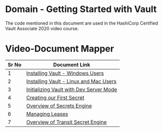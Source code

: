 # Domain  - Getting Started with Vault

The code mentioned in this document are used in the HashiCorp Certified Vault Associate 2020 video course.


# Video-Document Mapper

| Sr No | Document Link |
| ------ | ------ |
| 1 | [Installing Vault - Windows Users][PlDa] |
| 2 | [Installing Vault - Linux and Mac Users][PlDb] |
| 3 | [Initializing Vault with Dev Server Mode][PlDc] |
| 4 | [Creating our First Secret][PlDd] |
| 5 | [Overview of Secrets Engine][PlDe] |
| 6 | [Managing Leases][PlDf] |
| 7 | [Overview of Transit Secret Engine][PlDg] |


   [PlDa]: <https://github.com/zealvora/hashicorp-certified-vault-associate/blob/master/Domain%201%20-%20Getting%20Started%20with%20Vault/install-vault-windows.md>
   [PlDb]: <https://github.com/zealvora/hashicorp-certified-vault-associate/blob/master/Domain%201%20-%20Getting%20Started%20with%20Vault/install-vault-unix.md>
   [PlDc]: <https://github.com/zealvora/hashicorp-certified-vault-associate/blob/master/Domain%201%20-%20Getting%20Started%20with%20Vault/dev-mode.md>
   [PlDd]: <https://github.com/zealvora/hashicorp-certified-vault-associate/blob/master/Domain%201%20-%20Getting%20Started%20with%20Vault/managing-secrets.md>
   [PlDe]: <https://github.com/zealvora/hashicorp-certified-vault-associate/blob/master/Domain%201%20-%20Getting%20Started%20with%20Vault/secret-engine.md>
   [PlDf]: <https://github.com/zealvora/hashicorp-certified-vault-associate/blob/master/Domain%201%20-%20Getting%20Started%20with%20Vault/lease-management.md>
   [PlDg]: <https://github.com/zealvora/hashicorp-certified-vault-associate/blob/master/Domain%201%20-%20Getting%20Started%20with%20Vault/transit-engine.md>
